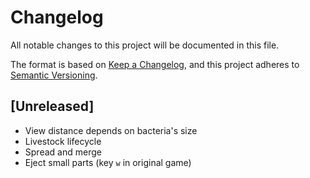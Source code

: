 # Changelog
All notable changes to this project will be documented in this file.

The format is based on [Keep a Changelog](https://keepachangelog.com/en/1.0.0/),
and this project adheres to [Semantic Versioning](https://semver.org/spec/v2.0.0.html).

## [Unreleased]
 - View distance depends on bacteria's size
 - Livestock lifecycle
 - Spread and merge
 - Eject small parts (key `w` in original game)
 
